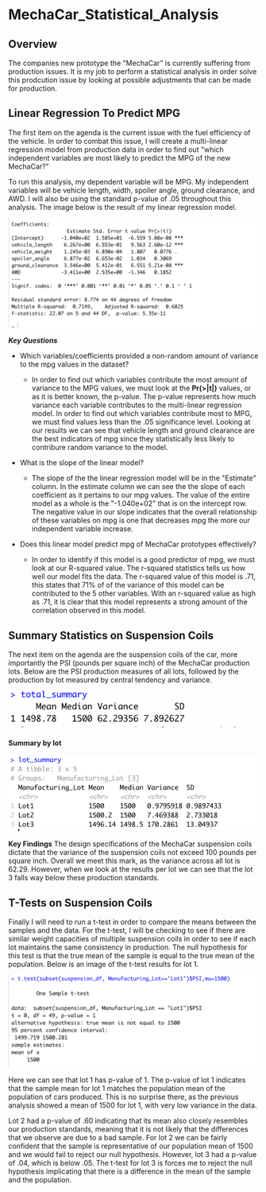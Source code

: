 # MechaCar_Statistical_Analysis

## Overview 
The companies new prototype the "MechaCar" is currently suffering from production issues. It is my job to perform a statistical analysis in order solve this prodcution issue by looking at possible adjustments that can be made for production.

## Linear Regression To Predict MPG

The first item on the agenda is the current issue with the fuel efficiency of the vehicle. In order to combat this issue, I will create a multi-linear regression model from production data in order to find out "which independent variables are most likely to predict the MPG of the new MechaCar?" 

To run this analysis, my dependent variable will be MPG. My independent variables will be vehicle length, width, spoiler angle, ground clearance, and AWD. I will also be using the standard p-value of .05 throughout this analysis. The image below is the result of my linear regression model. 

![](images/Mechacar_summary.png)

***Key Questions***

- Which variables/coefficients provided a non-random amount of variance to the mpg values in the dataset?
  - In order to find out which variables contribute the most amount of variance to the MPG values, we must look at the **Pr(>|t|)** values, or as it is better known, the p-value. The p-value represents how much variance each variable contributes to the multi-linear regression model. In order to find out which variables contribute most to MPG, we must find values less than the .05 significance level. Looking at our results we can see that vehicle length and ground clearance are the best indicators of mpg since they statistically less likely to contribure random variance to the model.

- What is the slope of the linear model?
  - The slope of the the linear regression model will be in the "Estimate" column. In the estimate column we can see the the slope of each coefficient as it pertains to our mpg values. The value of the entire model as a whole is the "-1.040e+02" that is on the intercept row. The negative value in our slope indicates that the overall relationship of these variables on mpg is one that decreases mpg the more our independent variable increase.

- Does this linear model predict mpg of MechaCar prototypes effectively?
  - In order to identify if this model is a good predictor of mpg, we must look at our R-squared value. The r-squared statistics tells us how well our model fits the data. The r-squared value of this model is .71, this states that 71% of of the variance of this model can be contributed to the 5 other variables. With an r-squared value as high as .71, it is clear that this model represents a strong amount of the correlation observed in this model.

## Summary Statistics on Suspension Coils

The next item on the agenda are the suspension coils of the car, more importantly the PSI (pounds per square inch) of the MechaCar production lots. Below are the PSI production measures of all lots, followed by the production by lot measured by central tendency and variance.

![](images/lot_total.png)

#### Summary by lot
![](images/lot_df.png)

**Key Findings**
The design specifications of the MechaCar suspension coils dictate that the variance of the suspension coils not exceed 100 pounds per square inch. Overall we meet this mark, as the variance across all lot is 62.29. However, when we look at the results per lot we can see that the lot 3 falls way below these production standards.

## T-Tests on Suspension Coils

Finally I will need to run a t-test in order to compare the means between the samples and the data. For the t-test, I will be checking to see if there are similar weight capacities of multiple suspension coils in order to see if each lot maintains the same consistency in production. The null hypothesis for this test is that the true mean of the sample is equal to the true mean of the population. Below is an image of the t-test results for lot 1.

![](images/t-test_lot1.png)

Here we can see that lot 1 has p-value of 1. The p-value of lot 1 indicates that the sample mean for lot 1 matches the population mean of the population of cars produced. This is no surprise there, as the previous analysis showed a mean of 1500 for lot 1, with very low variance in the data.

Lot 2 had a p-value of .60 indicating that its mean also closely resembles our production standards, meaning that it is not likely that the differences that we observe are due to a bad sample. For lot 2 we can be fairly confident that the sample is representative of our population mean of 1500 and we would fail to reject our null hypothesis. However, lot 3 had a p-value of .04, which is below .05. The t-test for lot 3 is forces me to reject the null hypothesis implicating that there is a difference in the mean of the sample and the population.